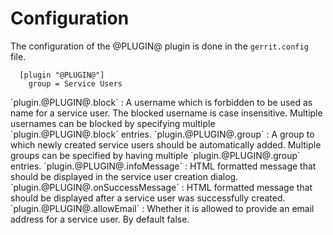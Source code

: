Configuration
=============

The configuration of the @PLUGIN@ plugin is done in the `gerrit.config`
file.

```
  [plugin "@PLUGIN@"]
    group = Service Users
```

<a id="block">
`plugin.@PLUGIN@.block`
:	A username which is forbidden to be used as name for a service
	user. The blocked username is case insensitive. Multiple
	usernames can be blocked by specifying multiple
	`plugin.@PLUGIN@.block` entries.

<a id="group">
`plugin.@PLUGIN@.group`
:	A group to which newly created service users should be
	automatically added. Multiple groups can be specified by having
	multiple `plugin.@PLUGIN@.group` entries.

<a id="infoMessage">
`plugin.@PLUGIN@.infoMessage`
:	HTML formatted message that should be displayed in the service user
	creation dialog.

<a id="onSuccessMessage">
`plugin.@PLUGIN@.onSuccessMessage`
:	HTML formatted message that should be displayed after a service
	user was successfully created.

<a id="allowEmail">
`plugin.@PLUGIN@.allowEmail`
:	Whether it is allowed to provide an email address for
	a service user. By default false.
